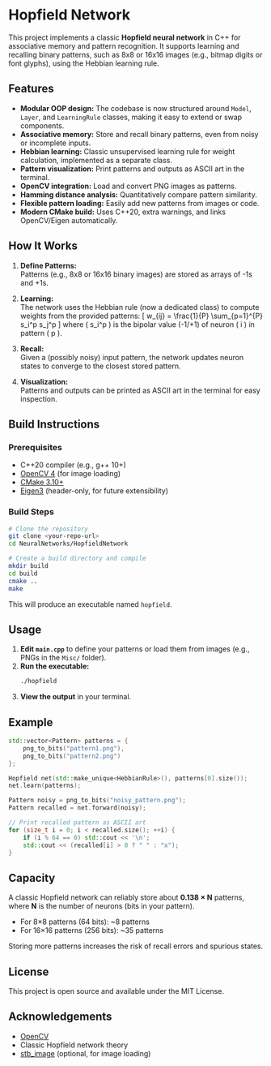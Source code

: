 # Hopfield Network

This project implements a classic **Hopfield neural network** in C++ for associative memory and pattern recognition. It supports learning and recalling binary patterns, such as 8x8 or 16x16 images (e.g., bitmap digits or font glyphs), using the Hebbian learning rule.



## Features

- **Modular OOP design:** The codebase is now structured around `Model`, `Layer`, and `LearningRule` classes, making it easy to extend or swap components.
- **Associative memory:** Store and recall binary patterns, even from noisy or incomplete inputs.
- **Hebbian learning:** Classic unsupervised learning rule for weight calculation, implemented as a separate class.
- **Pattern visualization:** Print patterns and outputs as ASCII art in the terminal.
- **OpenCV integration:** Load and convert PNG images as patterns.
- **Hamming distance analysis:** Quantitatively compare pattern similarity.
- **Flexible pattern loading:** Easily add new patterns from images or code.
- **Modern CMake build:** Uses C++20, extra warnings, and links OpenCV/Eigen automatically.



## How It Works

1. **Define Patterns:**  
   Patterns (e.g., 8x8 or 16x16 binary images) are stored as arrays of -1s and +1s.

2. **Learning:**  
   The network uses the Hebbian rule (now a dedicated class) to compute weights from the provided patterns:
   \[
   w_{ij} = \frac{1}{P} \sum_{p=1}^{P} s_i^p s_j^p
   \]
   where \( s_i^p \) is the bipolar value (-1/+1) of neuron \( i \) in pattern \( p \).

3. **Recall:**  
   Given a (possibly noisy) input pattern, the network updates neuron states to converge to the closest stored pattern.

4. **Visualization:**  
   Patterns and outputs can be printed as ASCII art in the terminal for easy inspection.


## Build Instructions

### Prerequisites

- C++20 compiler (e.g., g++ 10+)
- [OpenCV 4](https://opencv.org/) (for image loading)
- [CMake 3.10+](https://cmake.org/)
- [Eigen3](https://eigen.tuxfamily.org/) (header-only, for future extensibility)

### Build Steps

```sh
# Clone the repository
git clone <your-repo-url>
cd NeuralNetworks/HopfieldNetwork

# Create a build directory and compile
mkdir build
cd build
cmake ..
make
```

This will produce an executable named `hopfield`.


## Usage

1. **Edit `main.cpp`** to define your patterns or load them from images (e.g., PNGs in the `Misc/` folder).
2. **Run the executable:**
   ```sh
   ./hopfield
   ```
3. **View the output** in your terminal.


## Example

```cpp
std::vector<Pattern> patterns = {
    png_to_bits("pattern1.png"),
    png_to_bits("pattern2.png")
};

Hopfield net(std::make_unique<HebbianRule>(), patterns[0].size());
net.learn(patterns);

Pattern noisy = png_to_bits("noisy_pattern.png");
Pattern recalled = net.forward(noisy);

// Print recalled pattern as ASCII art
for (size_t i = 0; i < recalled.size(); ++i) {
    if (i % 64 == 0) std::cout << '\n';
    std::cout << (recalled[i] > 0 ? " " : "x");
}
```



## Capacity

A classic Hopfield network can reliably store about **0.138 × N** patterns, where **N** is the number of neurons (bits in your pattern).  
- For 8×8 patterns (64 bits): ~8 patterns
- For 16×16 patterns (256 bits): ~35 patterns

Storing more patterns increases the risk of recall errors and spurious states.



## License

This project is open source and available under the MIT License.



## Acknowledgements

- [OpenCV](https://opencv.org/)
- Classic Hopfield network theory
- [stb_image](https://github.com/nothings/stb) (optional, for image loading)

